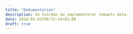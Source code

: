 ```yaml
---
title: "Dokumentation"
description: Se hvordan du implementerer temaets dele.
date: 2018-02-01T08:52:43+01:00
draft: true
---
```

